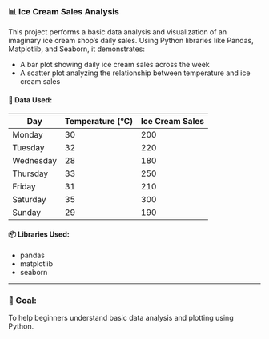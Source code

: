 ### 📊 Ice Cream Sales Analysis

This project performs a basic data analysis and visualization of an imaginary ice cream shop’s daily sales. Using Python libraries like Pandas, Matplotlib, and Seaborn, it demonstrates:

* A bar plot showing daily ice cream sales across the week
* A scatter plot analyzing the relationship between temperature and ice cream sales

#### 📁 Data Used:

| Day       | Temperature (°C) | Ice Cream Sales |
| --------- | ---------------- | --------------- |
| Monday    | 30               | 200             |
| Tuesday   | 32               | 220             |
| Wednesday | 28               | 180             |
| Thursday  | 33               | 250             |
| Friday    | 31               | 210             |
| Saturday  | 35               | 300             |
| Sunday    | 29               | 190             |

#### 📦 Libraries Used:

* pandas
* matplotlib
* seaborn

---

### 🧠 Goal:

To help beginners understand basic data analysis and plotting using Python.

